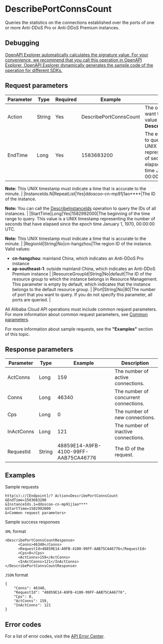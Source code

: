 # DescribePortConnsCount

Queries the statistics on the connections established over the ports of one or more Anti-DDoS Pro or Anti-DDoS Premium instances.

## Debugging

[OpenAPI Explorer automatically calculates the signature value. For your convenience, we recommend that you call this operation in OpenAPI Explorer. OpenAPI Explorer dynamically generates the sample code of the operation for different SDKs.](https://api.aliyun.com/#product=ddoscoo&api=DescribePortConnsCount&type=RPC&version=2020-01-01)

## Request parameters

|Parameter|Type|Required|Example|Description|
|---------|----|--------|-------|-----------|
|Action|String|Yes|DescribePortConnsCount|The operation that you want to perform. Set the value to **DescribePortConnsCount**. |
|EndTime|Long|Yes|1583683200|The end of the time range to query. This value is a UNIX timestamp representing the number of seconds that have elapsed since the epoch time January 1, 1970, 00:00:00 UTC.

 **Note:** This UNIX timestamp must indicate a time that is accurate to the minute. |
|InstanceIds.N|RepeatList|Yes|ddoscoo-cn-mp91j1ao\*\*\*\*|The ID of the instance.

 **Note:** You can call the [DescribeInstanceIds](~~157459~~) operation to query the IDs of all instances. |
|StartTime|Long|Yes|1582992000|The beginning of the time range to query. This value is a UNIX timestamp representing the number of seconds that have elapsed since the epoch time January 1, 1970, 00:00:00 UTC.

 **Note:** This UNIX timestamp must indicate a time that is accurate to the minute. |
|RegionId|String|No|cn-hangzhou|The region ID of the instance. Valid values:

 -   **cn-hangzhou**: mainland China, which indicates an Anti-DDoS Pro instance
-   **ap-southeast-1**: outside mainland China, which indicates an Anti-DDoS Premium instance |
|ResourceGroupId|String|No|default|The ID of the resource group to which the instance belongs in Resource Management. This parameter is empty by default, which indicates that the instance belongs to the default resource group. |
|Port|String|No|80|The number of port that you want to query. If you do not specify this parameter, all ports are queried. |

All Alibaba Cloud API operations must include common request parameters. For more information about common request parameters, see [Common parameters](~~157269~~).

For more information about sample requests, see the **"Examples"** section of this topic.

## Response parameters

|Parameter|Type|Example|Description|
|---------|----|-------|-----------|
|ActConns|Long|159|The number of active connections. |
|Conns|Long|46340|The number of concurrent connections. |
|Cps|Long|0|The number of new connections. |
|InActConns|Long|121|The number of inactive connections. |
|RequestId|String|48859E14-A9FB-4100-99FF-AAB75CA46776|The ID of the request. |

## Examples

Sample requests

```
http(s)://[Endpoint]/? Action=DescribePortConnsCount
&EndTime=1583683200
&InstanceIds.1=ddoscoo-cn-mp91j1ao****
&StartTime=1582992000
&<Common request parameters>
```

Sample success responses

`XML` format

```
<DescribePortConnsCountResponse>
	  <Conns>46340</Conns>
	  <RequestId>48859E14-A9FB-4100-99FF-AAB75CA46776</RequestId>
	  <Cps>0</Cps>
	  <ActConns>159</ActConns>
	  <InActConns>121</InActConns>
</DescribePortConnsCountResponse>
```

`JSON` format

```
{
	"Conns": 46340,
	"RequestId": "48859E14-A9FB-4100-99FF-AAB75CA46776",
	"Cps": 0,
	"ActConns": 159,
	"InActConns": 121
}
```

## Error codes

For a list of error codes, visit the [API Error Center](https://error-center.alibabacloud.com/status/product/ddoscoo).

